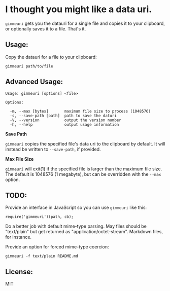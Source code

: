 I thought you might like a data uri.
====================================

`gimmeuri` gets you the datauri for a single file and copies it to your clipboard, or optionally saves it to a file. That's it.


Usage:
------

Copy the datauri for a file to your clipboard:

    gimmeuri path/to/file


Advanced Usage:
---------------

    Usage: gimmeuri [options] <file>

    Options:

      -m, --max [bytes]       maximum file size to process (1048576)
      -s, --save-path [path]  path to save the daturi
      -V, --version           output the version number
      -h, --help              output usage information


**Save Path**

`gimmeuri` copies the specified file's data uri to the clipboard by default. It will instead be written to `--save-path`, if provided.

**Max File Size**

`gimmeuri` will exit(1) if the specified file is larger than the maximum file size. The default is 1048576 (1 megabyte), but can be overridden with the `--max` option.


TODO:
-----

Provide an interface in JavaScript so you can use `gimmeuri` like this:

    require('gimmeuri')(path, cb);


Do a better job with default mime-type parsing. May files should be "text/plain" but get returned as "application/octet-stream". Markdown files, for instance.


Provide an option for forced mime-type coercion:

    gimmeuri -f text/plain README.md


License:
--------

MIT
